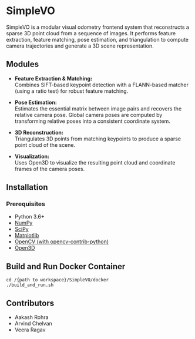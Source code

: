 # SimpleVO

SimpleVO is a modular visual odometry frontend system that reconstructs a sparse 3D point cloud from a sequence of images. It performs feature extraction, feature matching, pose estimation, and triangulation to compute camera trajectories and generate a 3D scene representation.

## Modules

- **Feature Extraction & Matching:**  
  Combines SIFT-based keypoint detection with a FLANN-based matcher (using a ratio test) for robust feature matching.

- **Pose Estimation:**  
  Estimates the essential matrix between image pairs and recovers the relative camera pose. Global camera poses are computed by transforming relative poses into a consistent coordinate system.

- **3D Reconstruction:**  
  Triangulates 3D points from matching keypoints to produce a sparse point cloud of the scene.

- **Visualization:**  
  Uses Open3D to visualize the resulting point cloud and coordinate frames of the camera poses.

## Installation

### Prerequisites

- Python 3.6+
- [NumPy](https://numpy.org/)
- [SciPy](https://www.scipy.org/)
- [Matplotlib](https://matplotlib.org/)
- [OpenCV (with opencv-contrib-python)](https://opencv.org/)
- [Open3D](http://www.open3d.org/)


## Build and Run Docker Container

   ```
   cd /{path to workspace}/SimpleVO/docker
   ./build_and_run.sh
   ```

## Contributors

- Aakash Rohra
- Arvind Chelvan
- Veera Ragav
